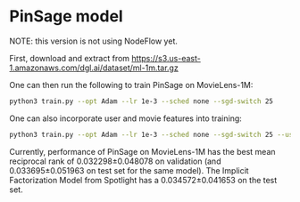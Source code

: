 # PinSage model

NOTE: this version is not using NodeFlow yet.

First, download and extract from https://s3.us-east-1.amazonaws.com/dgl.ai/dataset/ml-1m.tar.gz

One can then run the following to train PinSage on MovieLens-1M:

```bash
python3 train.py --opt Adam --lr 1e-3 --sched none --sgd-switch 25
```

One can also incorporate user and movie features into training:

```bash
python3 train.py --opt Adam --lr 1e-3 --sched none --sgd-switch 25 --use-feature
```

Currently, performance of PinSage on MovieLens-1M has the best mean reciprocal rank of
0.032298±0.048078 on validation (and 0.033695±0.051963 on test set for the same model).
The Implicit Factorization Model from Spotlight has a 0.034572±0.041653 on the test set.
